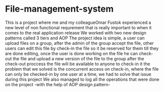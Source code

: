 # File-management-system
This is a project where me and my colleagueOmar Fustok experienced a new level of non functional requrement that is really important to when it comes to the real application release
We worked with two new design patterns called 3 tiers and AOP
The project idea is simple, a user can upload files on a group, after the admin of the group accept the file, other users can edit this file by check-in the file so it be reserved for them till they are done editing, once the user is done working on the file he can check-out the file and upload a new version of the file to the group
after the check-out proccess the file will be available to anyone to check-in it
the problem that we solved is the concurrent access on check-in, where the file can only be checked-in by one user at a time, we had to solve that issue during this project
We also managed to log all the operations that were done on the project -with the help of AOP design pattern-
